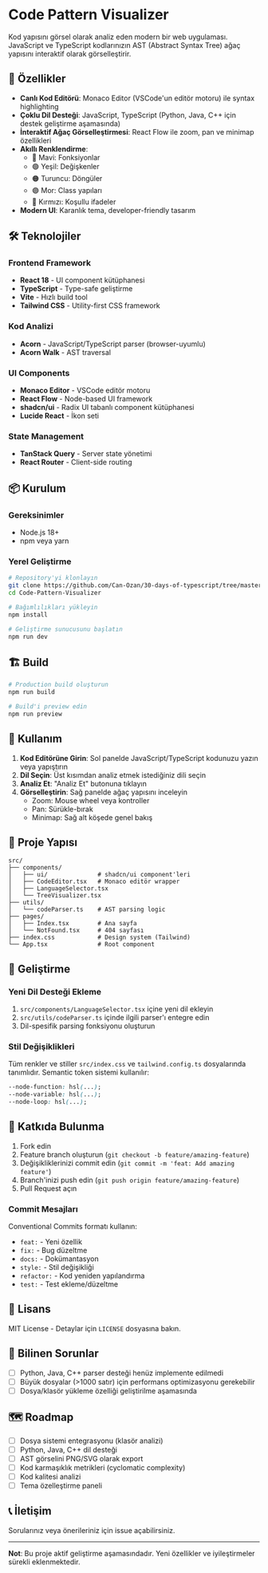 # Code Pattern Visualizer

Kod yapısını görsel olarak analiz eden modern bir web uygulaması. JavaScript ve TypeScript kodlarınızın AST (Abstract Syntax Tree) ağaç yapısını interaktif olarak görselleştirir.

## 🚀 Özellikler

- **Canlı Kod Editörü**: Monaco Editor (VSCode'un editör motoru) ile syntax highlighting
- **Çoklu Dil Desteği**: JavaScript, TypeScript (Python, Java, C++ için destek geliştirme aşamasında)
- **İnteraktif Ağaç Görselleştirmesi**: React Flow ile zoom, pan ve minimap özellikleri
- **Akıllı Renklendirme**: 
  - 🔵 Mavi: Fonksiyonlar
  - 🟢 Yeşil: Değişkenler
  - 🟠 Turuncu: Döngüler
  - 🟣 Mor: Class yapıları
  - 🔴 Kırmızı: Koşullu ifadeler
- **Modern UI**: Karanlık tema, developer-friendly tasarım

## 🛠️ Teknolojiler

### Frontend Framework
- **React 18** - UI component kütüphanesi
- **TypeScript** - Type-safe geliştirme
- **Vite** - Hızlı build tool
- **Tailwind CSS** - Utility-first CSS framework

### Kod Analizi
- **Acorn** - JavaScript/TypeScript parser (browser-uyumlu)
- **Acorn Walk** - AST traversal

### UI Components
- **Monaco Editor** - VSCode editör motoru
- **React Flow** - Node-based UI framework
- **shadcn/ui** - Radix UI tabanlı component kütüphanesi
- **Lucide React** - İkon seti

### State Management
- **TanStack Query** - Server state yönetimi
- **React Router** - Client-side routing

## 📦 Kurulum

### Gereksinimler
- Node.js 18+ 
- npm veya yarn

### Yerel Geliştirme

```bash
# Repository'yi klonlayın
git clone https://github.com/Can-Ozan/30-days-of-typescript/tree/master/Day-12-Code-Pattern-Visualizer.git
cd Code-Pattern-Visualizer

# Bağımlılıkları yükleyin
npm install

# Geliştirme sunucusunu başlatın
npm run dev
```


## 🏗️ Build

```bash
# Production build oluşturun
npm run build

# Build'i preview edin
npm run preview
```

## 📝 Kullanım

1. **Kod Editörüne Girin**: Sol panelde JavaScript/TypeScript kodunuzu yazın veya yapıştırın
2. **Dil Seçin**: Üst kısımdan analiz etmek istediğiniz dili seçin
3. **Analiz Et**: "Analiz Et" butonuna tıklayın
4. **Görselleştirin**: Sağ panelde ağaç yapısını inceleyin
   - Zoom: Mouse wheel veya kontroller
   - Pan: Sürükle-bırak
   - Minimap: Sağ alt köşede genel bakış

## 🎯 Proje Yapısı

```
src/
├── components/
│   ├── ui/              # shadcn/ui component'leri
│   ├── CodeEditor.tsx   # Monaco editör wrapper
│   ├── LanguageSelector.tsx
│   └── TreeVisualizer.tsx
├── utils/
│   └── codeParser.ts    # AST parsing logic
├── pages/
│   ├── Index.tsx        # Ana sayfa
│   └── NotFound.tsx     # 404 sayfası
├── index.css            # Design system (Tailwind)
└── App.tsx              # Root component
```

## 🔧 Geliştirme

### Yeni Dil Desteği Ekleme

1. `src/components/LanguageSelector.tsx` içine yeni dil ekleyin
2. `src/utils/codeParser.ts` içinde ilgili parser'ı entegre edin
3. Dil-spesifik parsing fonksiyonu oluşturun

### Stil Değişiklikleri

Tüm renkler ve stiller `src/index.css` ve `tailwind.config.ts` dosyalarında tanımlıdır. Semantic token sistemi kullanılır:

```css
--node-function: hsl(...);
--node-variable: hsl(...);
--node-loop: hsl(...);
```

## 🤝 Katkıda Bulunma

1. Fork edin
2. Feature branch oluşturun (`git checkout -b feature/amazing-feature`)
3. Değişikliklerinizi commit edin (`git commit -m 'feat: Add amazing feature'`)
4. Branch'inizi push edin (`git push origin feature/amazing-feature`)
5. Pull Request açın

### Commit Mesajları

Conventional Commits formatı kullanın:
- `feat:` - Yeni özellik
- `fix:` - Bug düzeltme
- `docs:` - Dokümantasyon
- `style:` - Stil değişikliği
- `refactor:` - Kod yeniden yapılandırma
- `test:` - Test ekleme/düzeltme

## 📄 Lisans

MIT License - Detaylar için `LICENSE` dosyasına bakın.

## 🐛 Bilinen Sorunlar

- [ ] Python, Java, C++ parser desteği henüz implemente edilmedi
- [ ] Büyük dosyalar (>1000 satır) için performans optimizasyonu gerekebilir
- [ ] Dosya/klasör yükleme özelliği geliştirilme aşamasında

## 🗺️ Roadmap

- [ ] Dosya sistemi entegrasyonu (klasör analizi)
- [ ] Python, Java, C++ dil desteği
- [ ] AST görselini PNG/SVG olarak export
- [ ] Kod karmaşıklık metrikleri (cyclomatic complexity)
- [ ] Kod kalitesi analizi
- [ ] Tema özelleştirme paneli

## 📞 İletişim

Sorularınız veya önerileriniz için issue açabilirsiniz.

---

**Not**: Bu proje aktif geliştirme aşamasındadır. Yeni özellikler ve iyileştirmeler sürekli eklenmektedir.
